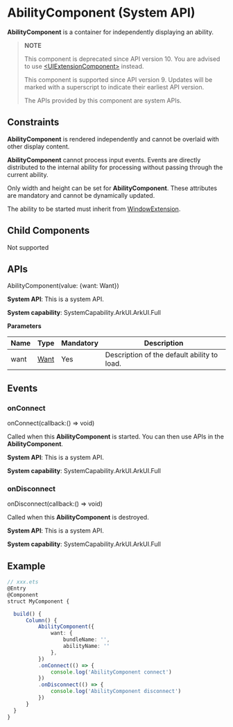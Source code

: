 # AbilityComponent (System API)
<!--Kit: ArkUI-->
<!--Subsystem: ArkUI-->
<!--Owner: @zjsxstar-->
<!--Designer: @sunbees-->
<!--Tester: @liuli0427-->
<!--Adviser: @HelloCrease-->
<!--deprecated_code_no_check-->

**AbilityComponent** is a container for independently displaying an ability.

>  **NOTE**
>
>  This component is deprecated since API version 10. You are advised to use [\<UIExtensionComponent>](ts-container-ui-extension-component-sys.md) instead.
>
>  This component is supported since API version 9. Updates will be marked with a superscript to indicate their earliest API version.
>
>  The APIs provided by this component are system APIs.

## Constraints

**AbilityComponent** is rendered independently and cannot be overlaid with other display content.

**AbilityComponent** cannot process input events. Events are directly distributed to the internal ability for processing without passing through the current ability.

Only width and height can be set for **AbilityComponent**. These attributes are mandatory and cannot be dynamically updated.

The ability to be started must inherit from [WindowExtension](../js-apis-application-windowExtensionAbility-sys.md).

## Child Components

Not supported


## APIs

AbilityComponent(value: {want: Want})

**System API**: This is a system API.

**System capability**: SystemCapability.ArkUI.ArkUI.Full

**Parameters**

| Name| Type                                                  | Mandatory| Description               |
| ------ | ---------------------------------------------------------- | ---- | ----------------------- |
| want   | [Want](../../apis-ability-kit/js-apis-app-ability-want.md) | Yes  | Description of the default ability to load.|


## Events

### onConnect

onConnect(callback:() =&gt; void)

Called when this **AbilityComponent** is started. You can then use APIs in the **AbilityComponent**.

**System API**: This is a system API.

**System capability**: SystemCapability.ArkUI.ArkUI.Full

### onDisconnect

onDisconnect(callback:() =&gt; void)

Called when this **AbilityComponent** is destroyed.

**System API**: This is a system API.

**System capability**: SystemCapability.ArkUI.ArkUI.Full

## Example

```ts
// xxx.ets
@Entry
@Component
struct MyComponent {

  build() {
      Column() {
          AbilityComponent({
              want: {
                  bundleName: '',
                  abilityName: ''
              },
          })
          .onConnect(() => {
              console.log('AbilityComponent connect')
          })
          .onDisconnect(() => {
              console.log('AbilityComponent disconnect')
          })
      }
  }
}
```
